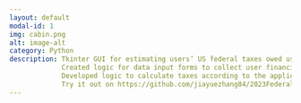 ```yaml
---
layout: default
modal-id: 1
img: cabin.png
alt: image-alt
category: Python
description: Tkinter GUI for estimating users’ US federal taxes owed using estimated income and filing statuses.
             Created logic for data input forms to collect user financial data.
             Developed logic to calculate taxes according to the applicable tax rules.
             Try it out on https://github.com/jiayuezhang84/2023Federal_TAX_ESTIMATOR
---
```

